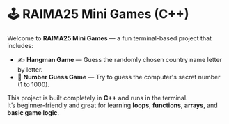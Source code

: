 # 🕹️ RAIMA25 Mini Games (C++)

Welcome to **RAIMA25 Mini Games** — a fun terminal-based project that includes:

- ✍️ **Hangman Game** — Guess the randomly chosen country name letter by letter.  
- 🔢 **Number Guess Game** — Try to guess the computer's secret number (1 to 1000).

This project is built completely in **C++** and runs in the terminal.  
It’s beginner-friendly and great for learning **loops**, **functions**, **arrays**, and **basic game logic**.



